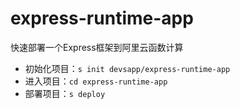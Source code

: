 # express-runtime-app

快速部署一个Express框架到阿里云函数计算

- 初始化项目：`s init devsapp/express-runtime-app`
- 进入项目：`cd express-runtime-app`
- 部署项目：`s deploy`
